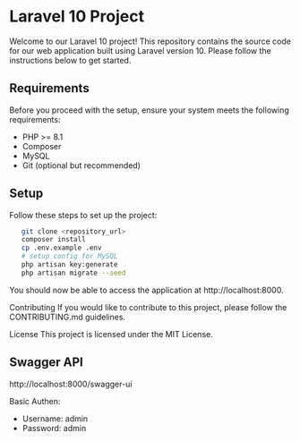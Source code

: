 # Laravel 10 Project

Welcome to our Laravel 10 project! This repository contains the source code for our web application built using Laravel version 10. Please follow the instructions below to get started.

## Requirements

Before you proceed with the setup, ensure your system meets the following requirements:

- PHP >= 8.1
- Composer
- MySQL
- Git (optional but recommended)

## Setup

Follow these steps to set up the project:


```bash
   git clone <repository_url>
   composer install
   cp .env.example .env
   # setup config for MySQL
   php artisan key:generate
   php artisan migrate --seed
```

You should now be able to access the application at http://localhost:8000.

Contributing
If you would like to contribute to this project, please follow the CONTRIBUTING.md guidelines.

License
This project is licensed under the MIT License.

## Swagger API

http://localhost:8000/swagger-ui

Basic Authen:
- Username: admin
- Password: admin